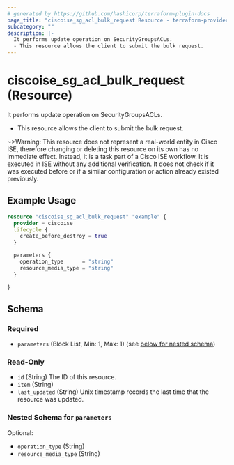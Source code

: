 ```yaml
---
# generated by https://github.com/hashicorp/terraform-plugin-docs
page_title: "ciscoise_sg_acl_bulk_request Resource - terraform-provider-ciscoise"
subcategory: ""
description: |-
  It performs update operation on SecurityGroupsACLs.
  - This resource allows the client to submit the bulk request.
---
```


# ciscoise_sg_acl_bulk_request (Resource)

It performs update operation on SecurityGroupsACLs.
- This resource allows the client to submit the bulk request.


~>Warning: This resource does not represent a real-world entity in Cisco ISE, therefore changing or deleting this resource on its own has no immediate effect. Instead, it is a task part of a Cisco ISE workflow. It is executed in ISE without any additional verification. It does not check if it was executed before or if a similar configuration or action already existed previously.

## Example Usage

```terraform
resource "ciscoise_sg_acl_bulk_request" "example" {
  provider = ciscoise
  lifecycle {
    create_before_destroy = true
  }

  parameters {
    operation_type      = "string"
    resource_media_type = "string"
  }

}
```

<!-- schema generated by tfplugindocs -->
## Schema

### Required

- `parameters` (Block List, Min: 1, Max: 1) (see [below for nested schema](#nestedblock--parameters))

### Read-Only

- `id` (String) The ID of this resource.
- `item` (String)
- `last_updated` (String) Unix timestamp records the last time that the resource was updated.

<a id="nestedblock--parameters"></a>
### Nested Schema for `parameters`

Optional:

- `operation_type` (String)
- `resource_media_type` (String)


